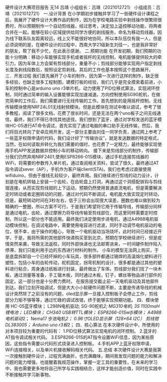 硬件设计大赛项目报告
无14 吕靖
小组组长：吕靖（2021012721）
小组成员：吕靖（2021012721）
一.设计背景
在小学期初步接触并学习了一些硬件设计课程之后，我展开了硬件设计大赛作品的制作，因为在学校电路实验中剥线操作很繁琐很费时，所以预期制作一个自动剪线器，经过思考，决定加上遥控移动功能，将两者合并在一起，能够在较小区域提供给同学方便的剥线服务，命名为移动剪线器，因为线下联系队友距离较远，线上又不能很好地协同，所以本队伍仅有我一人，但是必须说明的是，在硬件设计的过程中，西南大学21级新生刘佳一，也是我非常好的朋友，帮了我不少忙，在此表示感谢。
二.预期功能
在开发初期，我们预期的功能十分明确：移动小车能够实现手机或者摇杆的无线控制，电机能够提供较大的牵引力，因为车体上方会架有剪线部分，重量不小；剪线部分能够实现用户指定剥线长度及剥线段数后，按照设定剪剥线。其后的工作也基本按照这个思路展开。
三．开发过程
我们首先展开了小车的制作，因为第一次进行这样的制作，缺乏很多经验，也缺乏很多工程制图，建模打板的经验，我们几乎是完全摸索着前进，小车的控制中心是arduino uno r3单片机，动力使用了PID位移式算法，实现闭环控制，同时通过简单的输入设置能够实现加速减速。方向控制使用SG90舵机，在做完简单的工作后，我们需要进行无线传输的工作。首先想到的是用摇杆控制，无线传输模块使用NRF24L01无线射频模块，但是此模块在测试中难以调试，参考了很多教程，阅读了很多文档，花费了很长时间，还是无法在两个uno板子之间无线通信，最终，我们不得已寻找其他途径。我们想到了蓝牙，通过对学校发送的蓝牙模块HC-05进行AT命令调试，首先实现了通过电脑的串口助手无线传输，然后，我们将目光转向了安卓应用开发，这一部分主要由刘佳一同学负责，通过网上参考了一些蓝牙权限申请的代码，我们设计好了“传输协议”，就是发送数据的特定格式，当然，在如何读取并转化为我们需要的值时，也花费了一定精力，最终能够实现使用手机APP发送数据并控制小车的移动转向。
接下来是剪线部分的制作，传输部分我们仍然弃用NRF2401,使用ESP8266-01S模块，通过手机连接剪线器的WiFi，将需要的参数传入单片机，通过查阅相关资料，尝试了很久，最终通过AT指令调试sever（AP），手机作为客户端client(STA)。我们也考虑过直接使用wifiduino，但由于接线孔较较少，最终弃用。我们继续进行剪线的动力设计，计划是在电机转轴上安装一个齿轮，在齿轮盘上打洞，再通过这个洞搭配铁钩与剪线钳连接，从而实现剪线钳的上下运动，预期仍然使用普通直流电机，但是需要解决定时转动或者定圈转动的问题，通过对代码不断调试，电机能大致实现定时转动，但是，最短转动时间在3秒左右，低于三秒会出现很大误差，圈数也难以做到较为精确的一整圈，所以方案不可行，于是我们希望将它用于传输导线，传输部分同样是通过电机，齿轮，通过摩擦力将导线传输至剪线部位，而这里同样需要定时控制，所以这一部分也不能适用。最终我们决定使用步进电机，通过A4988电机驱动模块控制，在调试电路中，需要使用电容进行滤波，同时手动调节电机驱动的电位，很不幸，由于操作的粗心，导致一个电机驱动当场烧坏，此时时间已经接近开学，于是，我将所需的其他部件快递购买至到北京，预期在学校继续进行，但是疫情突然来袭，导致无法返校，同时外部快递也无法邮寄进来，一时间硬件制作陷入停滞，我们只能利用手边的东西进行材料的制作。
小车的模型无法网上购买，于是底盘拆卸自一个已经坏掉的小车玩具，很多部件都通过锡焊的高温熔化塑料进行塑性，包括小车的齿轮传动，舵机固定，拐弯机制的设计，很多都是通过其他的塑料进行粘合，周身通过纸板进行封装，最终做出了车体。剪线部分我们找了一块木板，通过测量等准备，手工锯木板，同时通过木板，钉子，螺丝等物品进行部件的固定，这一部分也是十分费力费时。
在报告提交截止前一天电机驱动及其他部件到达，我们立刻开始调试，但是大大小小软硬件问题不断，主要是传递导线的机械设计突然除了之前没有的问题，oled显示屏一旦接入控制板子会停止工作，剪线部分力矩不够等等，通过忙碌的调试改错，终于能够实现预期功能。
四．模块使用
HC-05蓝牙模块；
L298N电机驱动;
SG-90舵机*2;
MG310电机;
3S 1100maH锂电池；
LED模块；
CH340 USB转TTL模块；
ESP8266-01Swifi模块；
A4988电机驱动*2；
Nema17 步进电机*2；
0.96寸OLED显示屏（128×64 I2C）
剪线钳DL383005；
Arduino uno r3板*2；
四．核心算法
在本次硬件设计中，所使用的对本项目较为重要的代码有：
1.PID位移式算法实现电机的闭环控制。
2.蓝牙的AT指令调试相关代码。
3.ESP8266-01S的AT指令设置WiFi信息，因为某些原因，这些指令需要以代码形式烧录进入控制板。
4.手机APP上蓝牙权限申请，WiFi连接相关，以及单片机接收解码相关代码。
五.总结
本次硬件设计大赛是我第一次接触到硬件设计，过程充满曲折，也充满趣味，期间我发现问题的能力和解决问题的能力增强，也提醒着我规范操作，掌握一定工具的重要性，在未来的学习中，我也需要更多地将自己所学与实践相结合，这样才能创造价值，同时在实践中不断接触并学习新事物。